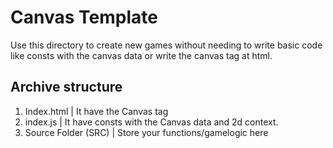 # Canvas Template
Use this directory to create new games without needing to write basic code like consts with the canvas data or write the canvas tag at html.

## Archive structure
1. Index.html | It have the Canvas tag
2. index.js | It have consts with the Canvas data and 2d context.
3. Source Folder (SRC) | Store your functions/gamelogic here
